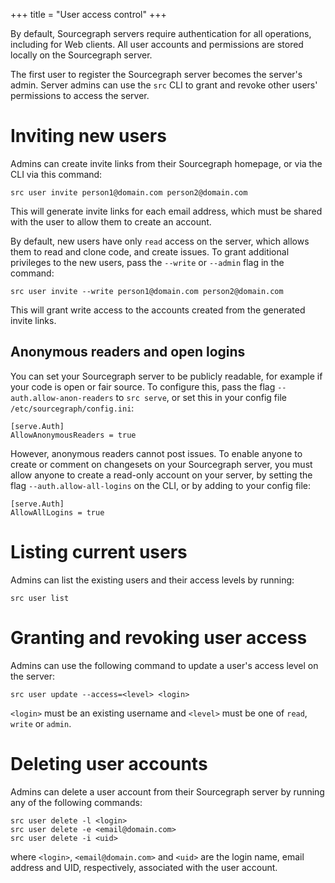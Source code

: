 +++
title = "User access control"
+++

By default, Sourcegraph servers require authentication for all
operations, including for Web clients. All user accounts and
permissions are stored locally on the Sourcegraph server.

The first user to register the Sourcegraph server becomes the server's
admin. Server admins can use the `src` CLI to grant and revoke other
users' permissions to access the server.

# Inviting new users
Admins can create invite links from their Sourcegraph homepage,
or via the CLI via this command:

	src user invite person1@domain.com person2@domain.com

This will generate invite links for each email address, which must be shared
with the user to allow them to create an account.

By default, new users have only `read` access on the server, which allows them
to read and clone code, and create issues. To grant additional privileges to
the new users, pass the `--write` or `--admin` flag in the command:

	src user invite --write person1@domain.com person2@domain.com

This will grant write access to the accounts created from the generated invite links.

## Anonymous readers and open logins
You can set your Sourcegraph server to be publicly readable, for example if your
code is open or fair source. To configure this, pass the flag `--auth.allow-anon-readers`
to `src serve`, or set this in your config file `/etc/sourcegraph/config.ini`:

	[serve.Auth]
	AllowAnonymousReaders = true

However, anonymous readers cannot post issues. To enable anyone to create or comment on
changesets on your Sourcegraph server, you must allow anyone to create a read-only
account on your server, by setting the flag `--auth.allow-all-logins` on the CLI, or by
adding to your config file:

	[serve.Auth]
	AllowAllLogins = true

# Listing current users
Admins can list the existing users and their access levels by running:

	src user list

# Granting and revoking user access

Admins can use the following command to update a user's access level on the server:

	src user update --access=<level> <login>

`<login>` must be an existing username and `<level>` must be one of `read`,
`write` or `admin`.

# Deleting user accounts

Admins can delete a user account from their Sourcegraph server by running any of the following commands:

	src user delete -l <login>
	src user delete -e <email@domain.com>
	src user delete -i <uid>

where `<login>`, `<email@domain.com>` and `<uid>` are the login name, email address and UID, respectively, associated with the user account.
